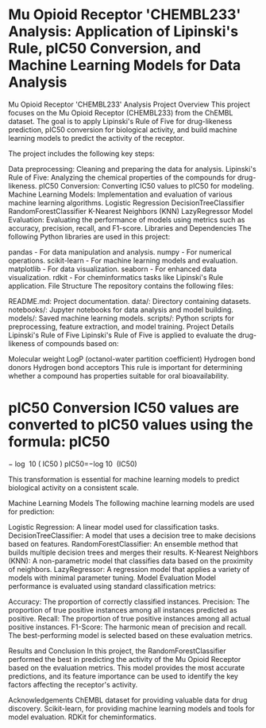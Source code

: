 # Mu Opioid Receptor 'CHEMBL233' Analysis: Application of Lipinski's Rule, pIC50 Conversion, and Machine Learning Models for Data Analysis
Mu Opioid Receptor 'CHEMBL233' Analysis
Project Overview
This project focuses on the Mu Opioid Receptor (CHEMBL233) from the ChEMBL dataset. The goal is to apply Lipinski's Rule of Five for drug-likeness prediction, pIC50 conversion for biological activity, and build machine learning models to predict the activity of the receptor.

The project includes the following key steps:

Data preprocessing: Cleaning and preparing the data for analysis.
Lipinski's Rule of Five: Analyzing the chemical properties of the compounds for drug-likeness.
pIC50 Conversion: Converting IC50 values to pIC50 for modeling.
Machine Learning Models: Implementation and evaluation of various machine learning algorithms.
Logistic Regression
DecisionTreeClassifier
RandomForestClassifier
K-Nearest Neighbors (KNN)
LazyRegressor
Model Evaluation: Evaluating the performance of models using metrics such as accuracy, precision, recall, and F1-score.
Libraries and Dependencies
The following Python libraries are used in this project:

pandas - For data manipulation and analysis.
numpy - For numerical operations.
scikit-learn - For machine learning models and evaluation.
matplotlib - For data visualization.
seaborn - For enhanced data visualization.
rdkit - For cheminformatics tasks like Lipinski's Rule application.
File Structure
The repository contains the following files:

README.md: Project documentation.
data/: Directory containing datasets.
notebooks/: Jupyter notebooks for data analysis and model building.
models/: Saved machine learning models.
scripts/: Python scripts for preprocessing, feature extraction, and model training.
Project Details
Lipinski's Rule of Five
Lipinski's Rule of Five is applied to evaluate the drug-likeness of compounds based on:

Molecular weight
LogP (octanol-water partition coefficient)
Hydrogen bond donors
Hydrogen bond acceptors
This rule is important for determining whether a compound has properties suitable for oral bioavailability.

pIC50 Conversion
IC50 values are converted to pIC50 values using the formula: 
pIC50
=
−
log
⁡
10
(
IC50
)
pIC50=−log 
10
​
 (IC50)

This transformation is essential for machine learning models to predict biological activity on a consistent scale.

Machine Learning Models
The following machine learning models are used for prediction:

Logistic Regression: A linear model used for classification tasks.
DecisionTreeClassifier: A model that uses a decision tree to make decisions based on features.
RandomForestClassifier: An ensemble method that builds multiple decision trees and merges their results.
K-Nearest Neighbors (KNN): A non-parametric model that classifies data based on the proximity of neighbors.
LazyRegressor: A regression model that applies a variety of models with minimal parameter tuning.
Model Evaluation
Model performance is evaluated using standard classification metrics:

Accuracy: The proportion of correctly classified instances.
Precision: The proportion of true positive instances among all instances predicted as positive.
Recall: The proportion of true positive instances among all actual positive instances.
F1-Score: The harmonic mean of precision and recall.
The best-performing model is selected based on these evaluation metrics.

Results and Conclusion
In this project, the RandomForestClassifier performed the best in predicting the activity of the Mu Opioid Receptor based on the evaluation metrics. This model provides the most accurate predictions, and its feature importance can be used to identify the key factors affecting the receptor's activity.


Acknowledgements
ChEMBL dataset for providing valuable data for drug discovery.
Scikit-learn, for providing machine learning models and tools for model evaluation.
RDKit for cheminformatics.
